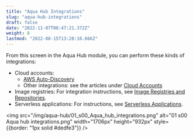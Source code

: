 ```yaml
---
title: "Aqua Hub Integrations"
slug: "aqua-hub-integrations"
draft: false
date: "2022-11-07T08:47:21.372Z"
weight: 8
lastmod: "2022-08-15T13:28:10.666Z"
---
```


From this screen in the Aqua Hub module, you can perform these kinds of integrations:

- Cloud accounts:
  - [AWS Auto-Discovery](https://support.aquasec.com/support/solutions/articles/16000131338)
  - Other integrations: see the articles under [Cloud Accounts](https://support.aquasec.com/support/solutions/folders/16000094881)
- Image registries: For integration instructions, see [Image Registries and Repositories](https://docs.aquasec.com/docs/image-registries-and-repositories).
- Serverless applications: For instructions, see [Serverless Applications](https://docs.aquasec.com/docs/serverless-applications).

<img src="/img/aqua-hub/01_s00_Aqua_hub_integrations.png" alt="01 s00 Aqua hub integrations.png" width="1706px" height="932px" style={{border: "1px solid #dedfe3"}} />
